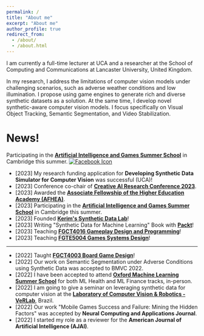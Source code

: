 ```yaml
---
permalink: /
title: "About me"
excerpt: "About me"
author_profile: true
redirect_from: 
  - /about/
  - /about.html
---
```



I am currently a full-time lecturer at UCA and a researcher at the School of Computing and Communications at Lancaster University, United Kingdom.

In my research, I address the limitations of computer vision models under challenging scenarios, such as adverse weather conditions and low illumination. I propose using game engines to generate rich and diverse synthetic datasets as a solution. At the same time, I develop novel synthetic-aware computer vision models. I focus specifically on Visual Object Tracking, Semantic Segmentation, and Video Stabilization.

News!
======
Participating in the [**Artificial Intelligence and Games Summer School**](https://school.gameaibook.org/) in Cambridge this summer.
  <a href="http://www.google.com" class="image">
    <img src="https://www.cam.ac.uk/sites/www.cam.ac.uk/themes/fresh/images/interface/cambridge_university2.svg" alt="Facebook Icon" />
  </a>

* [2023] My research funding application for **Developing Synthetic Data Simulator for Computer Vision** was successful (UCA)!
* [2023] Conference co-chair of [**Creative AI Research Conference 2023**](https://www.uca.ac.uk/events/research/creative-ai/).
* [2023] Awarded the [**Associate Fellowship of the Higher Education Academy (AFHEA)**](https://www.advance-he.ac.uk/fellowship/associate-fellowship).
* [2023] Participating in the [**Artificial Intelligence and Games Summer School**](https://school.gameaibook.org/) in Cambridge this summer.
* [2023] Founded [**Kerim's Synthetic Data Lab**](https://kerimslab.durable.co/)!
* [2023] Writing "Synthetic Data for Machine Learning" Book with [**Packt**](https://www.packtpub.com/)!
* [2023] Teaching [**FGCT4016 Gameplay Design and Programming**](https://a-kerim.github.io/me/teaching/FGCT4016)!
* [2023] Teaching [**FGTE5004 Games Systems Design**](https://a-kerim.github.io/me/teaching/FGTE5004)!

--- 
* [2022] Taught [**FGCT4003 Board Game Design**](https://a-kerim.github.io/me/teaching/FGCT4003)!
* [2022] Our work on Semantic Segmentation under Adverse Conditions using Synthetic Data was accepted to BMVC 2022.
* [2022] I have been accepted to attend [**Oxford Machine Learning Summer School**](https://www.oxfordml.school/) for both ML Health and ML Finance tracks, in-person. 
* [2022] I am going to give a seminar on leveraging synthetic data for computer vision at the [**Laboratory of Computer Vision & Robotics - VeRLab**](https://www.verlab.dcc.ufmg.br), Brazil.
* [2022] Our work "Mobile Games Success and Failure: Mining the Hidden Factors" was accepted by **Neural Computing and Applications Journal**.
* [2022] I started my role as a reviewer for the **American Journal of Artificial Intelligence (AJAI)**.


